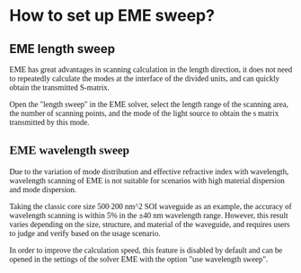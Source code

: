# How to set up EME sweep?

## EME length sweep

<font face = "Calibri">

<div class="text-justify">

EME has great advantages in scanning calculation in the length direction, it does not need to repeatedly calculate the modes at the interface of the divided units, and can quickly obtain the transmitted S-matrix.

Open the "length sweep" in the EME solver, select the length range of the scanning area, the number of scanning points, and the mode of the light source to obtain the s matrix transmitted by this mode.
</div>

## EME wavelength sweep

<div class="text-justify">
Due to the variation of mode distribution and effective refractive index with wavelength, wavelength scanning of EME is not suitable for scenarios with high material dispersion and mode dispersion.

Taking the classic core size 500∙200 nm^2 SOI waveguide as an example, the accuracy of wavelength scanning is within 5% in the ±40 nm wavelength range. However, this result varies depending on the size, structure, and material of the waveguide, and requires users to judge and verify based on the usage scenario.

In order to improve the calculation speed, this feature is disabled by default and can be opened in the settings of the solver EME with the option "use wavelength sweep".
</div>

</font>